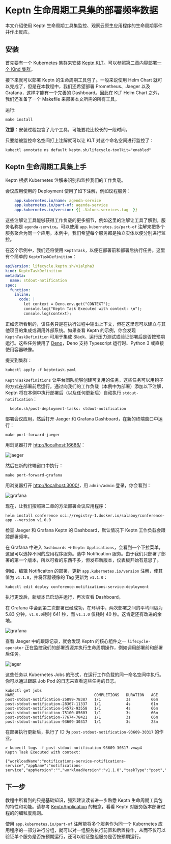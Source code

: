 # Keptn 生命周期工具集的部署频率数据

本文介绍使用 Keptn 生命周期工具集监控、观察云原生应用程序的生命周期事件并作出反应。

## 安装

首先要有一个 Kubernetes 集群来安装 [Keptn KLT](https://keptn.sh)。可以参照第二章内容[部署一个 Kind 集群](../../chapter-2/README-zh.md)。

接下来就可以部署 Keptn 的生命周期工具包了。一般来说使用 Helm Chart 就可以完成了，但是在本教程中，我们还希望部署 Prometheus、Jaeger 以及 Grafana，这样才能有一个完善的 Dashboard。因此在 KLT Helm Chart 之外，我们还准备了一个 Makefile 来部署本文所需的所有工具。

运行: 

```shell
make install
```

**注意**：安装过程包含了几个工具，可能要花比较长的一段时间。

只要给被监控命名空间打上注解就可以让 KLT 对这个命名空间进行监控了：

```shell
kubectl annotate ns default keptn.sh/lifecycle-toolkit="enabled"
```

## Keptn 生命周期工具集上手

Keptn 根据 Kubernetes 注解来识别和监控我们的工作负载。

会议应用使用的 Deployment 使用了如下注解，例如议程服务：

```yaml
    app.kubernetes.io/name: agenda-service
    app.kubernetes.io/part-of: agenda-service
    app.kubernetes.io/version: {{ .Values.services.tag  }}
```

这些注解让工具能够获得工作负载的更多细节，例如这里的注解让工具了解到，服务名称是 `agenda-service`。可以使用 `app.kubernetes.io/part-of` 注解来把多个服务聚合为同一个应用。本例中，我们希望每个服务都是独立实体以便分别进行监控。

在这个示例中，我们还将使用 `KeptnTask`，以便在部署前和部署后执行任务。这里有个简单的 `KeptnTaskDefinition`：

```yaml
apiVersion: lifecycle.keptn.sh/v1alpha3
kind: KeptnTaskDefinition
metadata:
  name: stdout-notification
spec:
  function:
    inline:
      code: |
        let context = Deno.env.get("CONTEXT");
        console.log("Keptn Task Executed with context: \n");
        console.log(context);

```

正如您所看到的，该任务只是在执行过程中输出上下文，但在这里您可以建立与其他项目的集成或调用外部系统。如果查看 Keptn 的示例，你会发现 `KeptnTaskDefinition` 可用于集成 Slack、运行压力测试或验证部署后是否按预期运行。这些任务使用了 [Deno](https://deno.land/)，Deno 支持 Typescript 运行时、Python 3 或直接使用容器映像。

提交到集群：

```shell
kubectl apply -f keptntask.yaml
```

`KeptnTaskDefinitions` 让平台团队能够创建可复用的任务，这些任务可以用钩子的方式在部署前后运行。通过向我们的工作负载（本例中为部署）添加以下注解，Keptn 将在本例中执行部署后（以及任何更新后）自动执行 `stdout-notification`：

```shell
  keptn.sh/post-deployment-tasks: stdout-notification
```

部署会议应用，然后打开 Jaeger 和 Grafana Dashboard，在新的终端窗口中运行：

```shell
make port-forward-jaeger
```

用浏览器打开 [http://localhost:16686/](http://localhost:16686/)：

![jaeger](../imgs/jaeger.png)

然后在新的终端窗口中执行：

```shell
make port-forward-grafana
```

用浏览器打开 [http://localhost:3000/](http://localhost:3000/)，用 `admin/admin` 登录，你会看到：

![grafana](../imgs/grafana.png)

现在，让我们按照第二章的方法部署会议应用程序：

```shell
helm install conference oci://registry-1.docker.io/salaboy/conference-app --version v1.0.0
```

检查 Jaeger 和 Grafana Keptn 的 Dashboard，默认情况下 Keptn 工作负载会跟踪部署频率。

在 Grafana 中进入 `Dashboards` -> `Keptn Applications`，会看到一个下拉菜单，这里可以选择不同的应用程序服务。选中 Notification 服务。由于我们只部署了部署的第一个版本，所以可看的东西不多，但发布新版本，仪表板开始有意思了。

例如，编辑 Notificaiton 的部署，更新 `app.kubernetes.io/version` 注解，使其值为 `v1.1.0`，并将容器镜像的 Tag 更新为 `v1.1.0`：

```shell
kubectl edit deploy conference-notifications-service-deployment
```

执行更改后，新版本已启动并运行，再次查看 Dashboard。

在 Grafana 中会到第二次部署已经成功，在环境中，两次部署之间的平均间隔为 5.83 分钟，`v1.0.0`耗时 641 秒，而 `v1.1.0` 仅耗时 40 秒。这肯定还有改进的余地。

![grafana](../imgs/grafana-notificatons-service-v1.1.0.png)

查看 Jaeger 中的跟踪记录，就会发现 Keptn 的核心组件之一 `lifecycle-operator` 正在监控我们的部署资源并执行生命周期操作，例如调用部署前和部署后任务。

![jager](../imgs/jaeger-notifications-service-v1.1.0.png)

这些任务以 Kubernetes Jobs 的形式，在运行工作负载的同一命名空间中执行。你可以通过跟踪 Job Pod 的日志来查看这些任务的日志。

```shell
kubectl get jobs
NAME                                   COMPLETIONS   DURATION   AGE
post-stdout-notification-25899-78387   1/1           3s         66m
post-stdout-notification-28367-11337   1/1           4s         61m
post-stdout-notification-54572-93558   1/1           4s         66m
post-stdout-notification-75100-85603   1/1           3s         66m
post-stdout-notification-77674-78421   1/1           3s         66m
post-stdout-notification-93609-30317   1/1           3s         23m
```

在部署执行更新后，执行了 ID 为 `post-stdout-notification-93609-30317` 的作业。

```shell
> kubectl logs -f post-stdout-notification-93609-30317-vvwp4
Keptn Task Executed with context: 

{"workloadName":"notifications-service-notifications-service","appName":"notifications-service","appVersion":"","workloadVersion":"v1.1.0","taskType":"post","objectType":"Workload"}

```

## 下一步

教程中所看到的只是基础知识，强烈建议读者进一步熟悉 Keptn 生命周期工具包的特性和功能。请参考 [KeptnApplication](https://lifecycle.keptn.sh/docs/concepts/apps/) 的概念，看看 Keptn 对服务版本部署过程的的细粒度规则。

使用 `app.kubernetes.io/part-of` 注解能将多个服务作为同一个 Kubernetes 应用程序的一部分进行分组，就可以对一组服务执行前置和后置操作，从而不仅可以验证单个服务是否按预期运行，还可以验证整组服务是否按预期运行。
